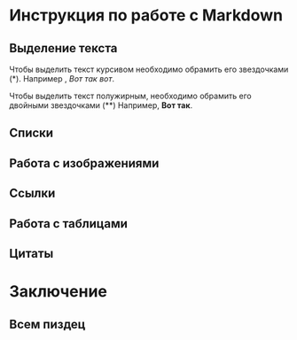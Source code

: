 # Инструкция по работе с Markdown
  
## Выделение текста

Чтобы выделить текст курсивом необходимо обрамить его звездочками (*). Например , *Вот так вот*.

Чтобы выделить текст полужирным, необходимо обрамить его двойными звездочками (**)
Например, **Вот так**.


## Списки   

## Работа с изображениями

## Ссылки   

## Работа с таблицами   

## Цитаты

# Заключение
## Всем пиздец